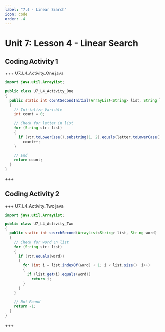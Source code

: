 ```yaml
---
label: "7.4 - Linear Search"
icon: code
order: -4
---
```


# Unit 7: Lesson 4 - Linear Search

## Coding Activity 1
+++ U7_L4_Activity_One.java
```java
import java.util.ArrayList;

public class U7_L4_Activity_One
{
  public static int countSecondInitial(ArrayList<String> list, String letter)
  {
    // Initialize Variable
    int count = 0;
    
    // Check for letter in list
    for (String str: list)
    {
      if (str.toLowerCase().substring(1, 2).equals(letter.toLowerCase()))
        count++;
    }
    
    // End
    return count;
  }
}
```
+++

## Coding Activity 2
+++ U7_L4_Activity_Two.java
```java
import java.util.ArrayList;

public class U7_L4_Activity_Two
{
  public static int searchSecond(ArrayList<String> list, String word)
  {
    // Check for word in list
    for (String str: list)
    {
      if (str.equals(word))
      {
        for (int i = list.indexOf(word) + 1; i < list.size(); i++)
        {
          if (list.get(i).equals(word))
            return i;
        }
      }
    }
    
    // Not Found
    return -1;
  }
}
```
+++
